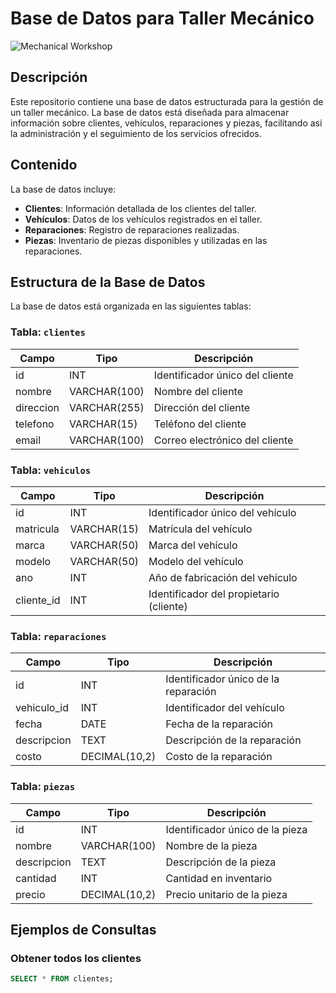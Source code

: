 # Base de Datos para Taller Mecánico

![Mechanical Workshop](https://example.com/mechanical-workshop-logo.png)

## Descripción

Este repositorio contiene una base de datos estructurada para la gestión de un taller mecánico. La base de datos está diseñada para almacenar información sobre clientes, vehículos, reparaciones y piezas, facilitando así la administración y el seguimiento de los servicios ofrecidos.

## Contenido

La base de datos incluye:

- **Clientes**: Información detallada de los clientes del taller.
- **Vehículos**: Datos de los vehículos registrados en el taller.
- **Reparaciones**: Registro de reparaciones realizadas.
- **Piezas**: Inventario de piezas disponibles y utilizadas en las reparaciones.

## Estructura de la Base de Datos

La base de datos está organizada en las siguientes tablas:

### Tabla: `clientes`

| Campo        | Tipo         | Descripción                        |
|--------------|--------------|------------------------------------|
| id           | INT          | Identificador único del cliente    |
| nombre       | VARCHAR(100) | Nombre del cliente                 |
| direccion    | VARCHAR(255) | Dirección del cliente              |
| telefono     | VARCHAR(15)  | Teléfono del cliente               |
| email        | VARCHAR(100) | Correo electrónico del cliente     |

### Tabla: `vehiculos`

| Campo        | Tipo         | Descripción                        |
|--------------|--------------|------------------------------------|
| id           | INT          | Identificador único del vehículo   |
| matricula    | VARCHAR(15)  | Matrícula del vehículo             |
| marca        | VARCHAR(50)  | Marca del vehículo                 |
| modelo       | VARCHAR(50)  | Modelo del vehículo                |
| ano          | INT          | Año de fabricación del vehículo    |
| cliente_id   | INT          | Identificador del propietario (cliente) |

### Tabla: `reparaciones`

| Campo        | Tipo         | Descripción                        |
|--------------|--------------|------------------------------------|
| id           | INT          | Identificador único de la reparación |
| vehiculo_id  | INT          | Identificador del vehículo         |
| fecha        | DATE         | Fecha de la reparación             |
| descripcion  | TEXT         | Descripción de la reparación       |
| costo        | DECIMAL(10,2)| Costo de la reparación             |

### Tabla: `piezas`

| Campo        | Tipo         | Descripción                        |
|--------------|--------------|------------------------------------|
| id           | INT          | Identificador único de la pieza    |
| nombre       | VARCHAR(100) | Nombre de la pieza                 |
| descripcion  | TEXT         | Descripción de la pieza            |
| cantidad     | INT          | Cantidad en inventario             |
| precio       | DECIMAL(10,2)| Precio unitario de la pieza        |

## Ejemplos de Consultas

### Obtener todos los clientes

```sql
SELECT * FROM clientes;

